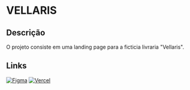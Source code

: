 # VELLARIS

## Descrição
O projeto consiste em uma landing page para a ficticia livraria "Vellaris". 

## Links
[![Figma](https://skillicons.dev/icons?i=figma)](https://www.figma.com/file/CKb6RQjr7Eyuwhbd0N6Wr0/Vellaris?type=design&mode=design&t=NWWQDj05YsZbHcKc-1) [![Vercel](https://skillicons.dev/icons?i=vercel)](https://vellaris.vercel.app/)
